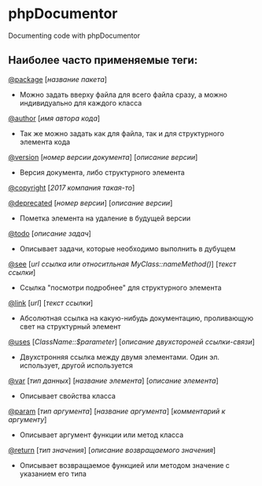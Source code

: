 # phpDocumentor
Documenting code with phpDocumentor

## Наиболее часто применяемые теги:

[@package](https://phpdoc.org/docs/latest/references/phpdoc/tags/package.html) [_название пакета_]
+ Можно задать вверху файла для всего файла сразу, а можно индивидуально для каждого класса

[@author](https://phpdoc.org/docs/latest/references/phpdoc/tags/author.html) [_имя автора кода_]
+ Так же можно задать как для файла, так и для структурного элемента кода

[@version](https://phpdoc.org/docs/latest/references/phpdoc/tags/version.html) [_номер версии документа_] [_описание версии_]
+ Версия документа, либо структурного элемента

[@copyright](https://phpdoc.org/docs/latest/references/phpdoc/tags/copyright.html) [_2017 компания такая-то_]

[@deprecated](https://phpdoc.org/docs/latest/references/phpdoc/tags/deprecated.html) [_номер версии_] [_описание версии_]
+ Пометка элемента на удаление в будущей версии

[@todo](https://phpdoc.org/docs/latest/references/phpdoc/tags/todo.html) [_описание задач_]
+ Описывает задачи, которые необходимо выполнить в дубущем

[@see](https://phpdoc.org/docs/latest/references/phpdoc/tags/see.html) [_url ссылка или относитльная MyClass::nameMethod()_] [_текст ссылки_]
+ Ссылка "посмотри подробнее" для структурного элемента

[@link](https://phpdoc.org/docs/latest/references/phpdoc/tags/link.html) [_url_] [_текст ссылки_]
+ Абсолютная ссылка на какую-нибудь документацию, проливающую свет на структурный элемент

[@uses](https://phpdoc.org/docs/latest/references/phpdoc/tags/uses.html) [_ClassName::$parameter_] [_описание двухстороней ссылки-связи_]
+ Двухстронняя ссылка между двумя элементами. Один эл. использует, другой используется

[@var](https://phpdoc.org/docs/latest/references/phpdoc/tags/var.html) [_тип данных_] [_название элемента_] [_описание элемента_]
+ Описывает свойства класса

[@param](https://phpdoc.org/docs/latest/references/phpdoc/tags/param.html) [_тип аргумента_] [_название аргумента_] [_комментарий к аргументу_]
+ Описывает аргумент функции или метод класса

[@return](https://phpdoc.org/docs/latest/references/phpdoc/tags/return.html) [_тип значения_] [_описание возвращаемого значения_]
+ Описывает возвращаемое функцией или методом значение с указанием его типа
